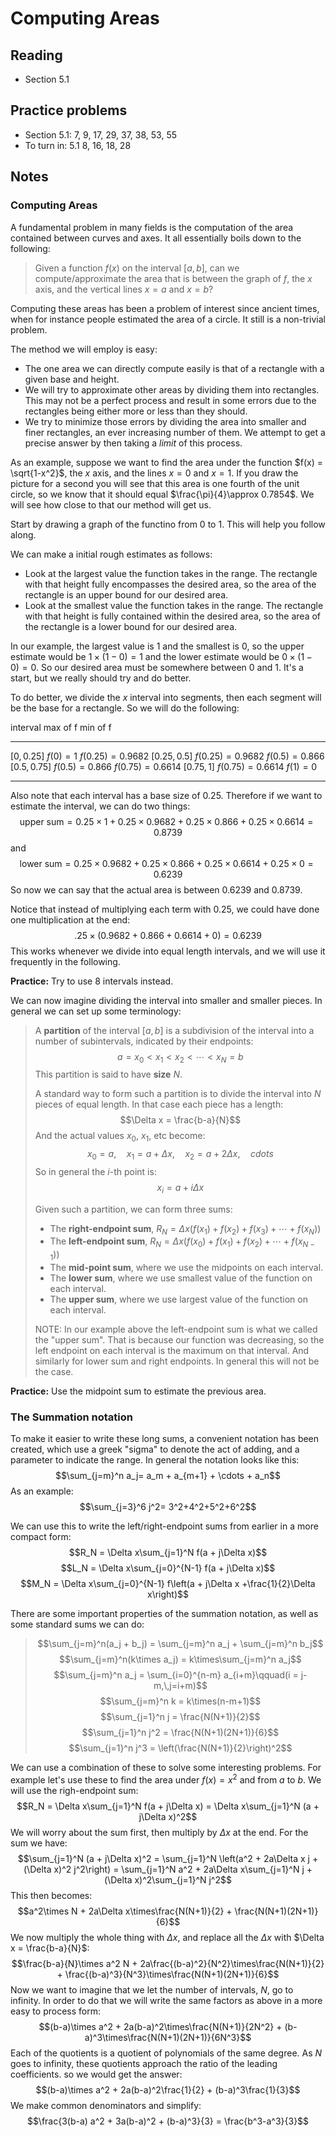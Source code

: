 # Computing Areas

## Reading

- Section 5.1

## Practice problems

- Section 5.1: 7, 9, 17, 29, 37, 38, 53, 55
- To turn in: 5.1 8, 16, 18, 28

## Notes

### Computing Areas

A fundamental problem in many fields is the computation of the area contained between curves and axes. It all essentially boils down to the following:

> Given a function $f(x)$ on the interval $[a, b]$, can we compute/approximate the area that is between the graph of $f$, the $x$ axis, and the vertical lines $x=a$ and $x=b$?

Computing these areas has been a problem of interest since ancient times, when for instance people estimated the area of a circle. It still is a non-trivial problem.

The method we will employ is easy:

- The one area we can directly compute easily is that of a rectangle with a given base and height.
- We will try to approximate other areas by dividing them into rectangles. This may not be a perfect process and result in some errors due to the rectangles being either more or less than they should.
- We try to minimize those errors by dividing the area into smaller and finer rectangles, an ever increasing number of them. We attempt to get a precise answer by then taking a *limit* of this process.

As an example, suppose we want to find the area under the function $f(x) = \sqrt{1-x^2}$, the $x$ axis, and the lines $x=0$ and $x=1$. If you draw the picture for a second you will see that this area is one fourth of the unit circle, so we know that it should equal $\frac{\pi}{4}\approx 0.7854$. We will see how close to that our method will get us.

Start by drawing a graph of the functino from $0$ to $1$. This will help you follow along.

We can make a initial rough estimates as follows:

- Look at the largest value the function takes in the range. The rectangle with that height fully encompasses the desired area, so the area of the rectangle is an upper bound for our desired area.
- Look at the smallest value the function takes in the range. The rectangle with that height is fully contained within the desired area, so the area of the rectangle is a lower bound for our desired area.

In our example, the largest value is $1$ and the smallest is $0$, so the upper estimate would be $1\times(1-0) = 1$ and the lower estimate would be $0\times (1-0) = 0$. So our desired area must be somewhere between $0$ and $1$. It's a start, but we really should try and do better.

To do better, we divide the $x$ interval into segments, then each segment will be the base for a rectangle. So we will do the following:

interval        max of f             min of f
--------------  -------------------  ----------------------
$[0, 0.25]$     $f(0) = 1$           $f(0.25) = 0.9682$
$[0.25, 0.5]$   $f(0.25) = 0.9682$   $f(0.5) = 0.866$
$[0.5, 0.75]$   $f(0.5) = 0.866$     $f(0.75) = 0.6614$
$[0.75, 1]$     $f(0.75) = 0.6614$   $f(1) = 0$
--------------  -------------------  ----------------------

Also note that each interval has a base size of $0.25$. Therefore if we want to estimate the interval, we can do two things:
$$\textrm{upper sum}=0.25\times 1 + 0.25\times 0.9682 + 0.25 \times 0.866 + 0.25 \times 0.6614 = 0.8739$$
and
$$\textrm{lower sum}=0.25\times 0.9682 + 0.25 \times 0.866 + 0.25 \times 0.6614 + 0.25\times 0 =0.6239$$
So now we can say that the actual area is between $0.6239$ and $0.8739$.

Notice that instead of multiplying each term with $0.25$, we could have done one multiplication at the end:
$$.25\times \left(0.9682 + 0.866 + 0.6614 + 0\right) = 0.6239$$
This works whenever we divide into equal length intervals, and we will use it frequently in the following.

**Practice:** Try to use $8$ intervals instead.

We can now imagine dividing the interval into smaller and smaller pieces. In general we can set up some terminology:

> A **partition** of the interval $[a, b]$ is a subdivision of the interval into a number of subintervals, indicated by their endpoints:
> $$a = x_0 < x_1 < x_2 < \cdots < x_N = b$$
> This partition is said to have **size** $N$.
>
> A standard way to form such a partition is to divide the interval into $N$ pieces of equal length. In that case each piece has a length:
> $$\Delta x = \frac{b-a}{N}$$
> And the actual values $x_0$, $x_1$, etc become:
> $$x_0 = a,\quad x_1 = a +\Delta x,\quad x_2=a+2\Delta x,\quad cdots$$
> So in general the $i$-th point is:
> $$x_i = a + i\Delta x$$
>
> Given such a partition, we can form three sums:
>
> - The **right-endpoint sum**, $R_N=\Delta x\left(f(x_1) + f(x_2) + f(x_3)+\cdots+f(x_N)\right)$
> - The **left-endpoint sum**, $R_N=\Delta x\left(f(x_0) + f(x_1) + f(x_2)+\cdots+f(x_{N-1})\right)$
> - The **mid-point sum**, where we use the midpoints on each interval.
> - The **lower sum**, where we use smallest value of the function on each interval.
> - The **upper sum**, where we use largest value of the function on each interval.
>
> NOTE: In our example above the left-endpoint sum is what we called the "upper sum". That is because our function was decreasing, so the left endpoint on each interval is the maximum on that interval. And similarly for lower sum and right endpoints. In general this will not be the case.

**Practice:** Use the midpoint sum to estimate the previous area.

### The Summation notation

To make it easier to write these long sums, a convenient notation has been created, which use a greek "sigma" to denote the act of adding, and a parameter to indicate the range. In general the notation looks like this:
$$\sum_{j=m}^n a_j= a_m + a_{m+1} + \cdots + a_n$$
As an example:
$$\sum_{j=3}^6 j^2= 3^2+4^2+5^2+6^2$$

We can use this to write the left/right-endpoint sums from earlier in a more compact form:
$$R_N = \Delta x\sum_{j=1}^N f(a + j\Delta x)$$
$$L_N = \Delta x\sum_{j=0}^{N-1} f(a + j\Delta x)$$
$$M_N = \Delta x\sum_{j=0}^{N-1} f\left(a + j\Delta x +\frac{1}{2}\Delta x\right)$$

There are some important properties of the summation notation, as well as some standard sums we can do:

> $$\sum_{j=m}^n(a_j + b_j) = \sum_{j=m}^n a_j + \sum_{j=m}^n b_j$$
> $$\sum_{j=m}^n(k\times a_j) = k\times\sum_{j=m}^n a_j$$
> $$\sum_{j=m}^n a_j = \sum_{i=0}^{n-m} a_{i+m}\qquad(i = j-m,\,j=i+m)$$
> $$\sum_{j=m}^n k = k\times(n-m+1)$$
> $$\sum_{j=1}^n j = \frac{N(N+1)}{2}$$
> $$\sum_{j=1}^n j^2 = \frac{N(N+1)(2N+1)}{6}$$
> $$\sum_{j=1}^n j^3 = \left(\frac{N(N+1)}{2}\right)^2$$

We can use a combination of these to solve some interesting problems. For example let's use these to find the area under $f(x) = x^2$ and from $a$ to $b$. We will use the righ-endpoint sum:
$$R_N = \Delta x\sum_{j=1}^N f(a + j\Delta x) = \Delta x\sum_{j=1}^N (a + j\Delta x)^2$$
We will worry about the sum first, then multiply by $\Delta x$ at the end. For the sum we have:
$$\sum_{j=1}^N (a + j\Delta x)^2 = \sum_{j=1}^N \left(a^2 + 2a\Delta x j + (\Delta x)^2 j^2\right) = \sum_{j=1}^N a^2 + 2a\Delta x\sum_{j=1}^N j + (\Delta x)^2\sum_{j=1}^N j^2$$
This then becomes:
$$a^2\times N + 2a\Delta x\times\frac{N(N+1)}{2} + \frac{N(N+1)(2N+1)}{6}$$
We now multiply the whole thing with $\Delta x$, and replace all the $\Delta x$ with $\Delta x = \frac{b-a}{N}$:
$$\frac{b-a}{N}\times a^2 N + 2a\frac{(b-a)^2}{N^2}\times\frac{N(N+1)}{2} + \frac{(b-a)^3}{N^3}\times\frac{N(N+1)(2N+1)}{6}$$
Now we want to imagine that we let the number of intervals, $N$, go to infinity. In order to do that we will write the same factors as above in a more easy to process form:
$$(b-a)\times a^2 + 2a(b-a)^2\times\frac{N(N+1)}{2N^2} + (b-a)^3\times\frac{N(N+1)(2N+1)}{6N^3}$$
Each of the quotients is a quotient of polynomials of the same degree. As $N$ goes to infinity, these quotients approach the ratio of the leading coefficients. so we would get the answer:
$$(b-a)\times a^2 + 2a(b-a)^2\frac{1}{2} + (b-a)^3\frac{1}{3}$$
We make common denominators and simplify:
$$\frac{3(b-a) a^2 + 3a(b-a)^2 + (b-a)^3}{3} = \frac{b^3-a^3}{3}$$

